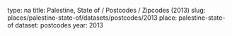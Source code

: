 type: na
title: Palestine, State of / Postcodes / Zipcodes (2013)
slug: places/palestine-state-of/datasets/postcodes/2013
place: palestine-state-of
dataset: postcodes
year: 2013
